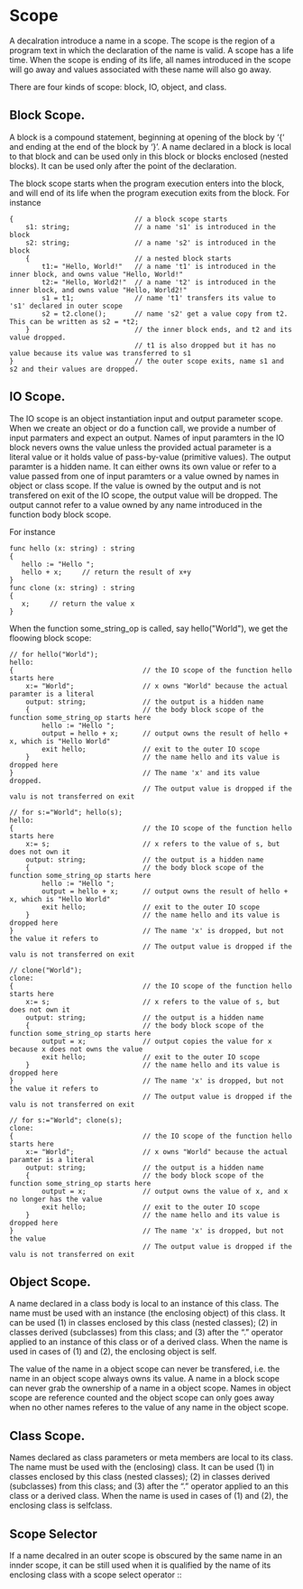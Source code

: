 # Scope

A decalration introduce a name in a scope. The scope is the region of a program text in which the declaration of the name is valid.
A scope has a life time. When the scope is ending of its life, all names introduced in the scope will go away and values associated
with these name will also go away.

There are four kinds of scope: block, IO, object, and class.

## Block Scope.
A block is a compound statement, beginning at opening of the block by ‘{‘ and ending at the end of the block by ‘}’. A name declared
in a block is local to that block and can be used only in this block or blocks enclosed (nested blocks). It can be used only after
the point of the declaration.

The block scope starts when the program execution enters into the block, and will end of its life when the program execution exits
from the block. For instance

```altscript
{                              // a block scope starts
    s1: string;                // a name 's1' is introduced in the block
    s2: string;                // a name 's2' is introduced in the block
    {                          // a nested block starts
        t1:= "Hello, World!"   // a name 't1' is introduced in the inner block, and owns value "Hello, World!"
        t2:= "Hello, World2!"  // a name 't2' is introduced in the inner block, and owns value "Hello, World2!"
        s1 = t1;               // name 't1' transfers its value to 's1' declared in outer scope
        s2 = t2.clone();       // name 's2' get a value copy from t2. This can be written as s2 = *t2;
    }                          // the inner block ends, and t2 and its value dropped.
                               // t1 is also dropped but it has no value because its value was transferred to s1          
}                              // the outer scope exits, name s1 and s2 and their values are dropped.
```
## IO Scope.
The IO scope is an object instantiation input and output parameter scope. When we create an object or do a function call,
we provide a number of input parmaters and expect an output. Names of input paramters in the IO block nevers owns the value
unless the provided actual parameter is a literal value or it holds value of pass-by-value (primitive values).
The output paramter is a hidden name. It can either owns its own value or refer to a value passed from one of input paramters
or a value owned by names in object or class scope. If the value is owned by the output and is not transfered on exit of the
IO scope, the output value will be dropped. The output cannot refer to a value owned by any name introduced in the function
body block scope.

For instance

```altscript
func hello (x: string) : string
{
   hello := "Hello ";
   hello + x;     // return the result of x+y
}
func clone (x: string) : string
{
   x;     // return the value x
}
```

When the function some_string_op is called, say hello("World"), we get the floowing block scope:

```altscript
// for hello("World");
hello:
{                                // the IO scope of the function hello starts here
    x:= "World";                 // x owns "World" because the actual paramter is a literal
    output: string;              // the output is a hidden name
    {                            // the body block scope of the function some_string_op starts here
        hello := "Hello ";
        output = hello + x;      // output owns the result of hello + x, which is "Hello World"
        exit hello;              // exit to the outer IO scope
    }                            // the name hello and its value is dropped here
}                                // The name 'x' and its value dropped.
                                 // The output value is dropped if the valu is not transferred on exit
                                 
// for s:="World"; hello(s);
hello:
{                                // the IO scope of the function hello starts here
    x:= s;                       // x refers to the value of s, but does not own it
    output: string;              // the output is a hidden name
    {                            // the body block scope of the function some_string_op starts here
        hello := "Hello ";
        output = hello + x;      // output owns the result of hello + x, which is "Hello World"
        exit hello;              // exit to the outer IO scope
    }                            // the name hello and its value is dropped here
}                                // The name 'x' is dropped, but not the value it refers to
                                 // The output value is dropped if the valu is not transferred on exit
                       
// clone("World");
clone:
{                                // the IO scope of the function hello starts here
    x:= s;                       // x refers to the value of s, but does not own it
    output: string;              // the output is a hidden name
    {                            // the body block scope of the function some_string_op starts here
        output = x;              // output copies the value for x because x does not owns the value
        exit hello;              // exit to the outer IO scope
    }                            // the name hello and its value is dropped here
}                                // The name 'x' is dropped, but not the value it refers to
                                 // The output value is dropped if the valu is not transferred on exit

// for s:="World"; clone(s);
clone:
{                                // the IO scope of the function hello starts here
    x:= "World";                 // x owns "World" because the actual paramter is a literal
    output: string;              // the output is a hidden name
    {                            // the body block scope of the function some_string_op starts here
        output = x;              // output owns the value of x, and x no longer has the value
        exit hello;              // exit to the outer IO scope
    }                            // the name hello and its value is dropped here
}                                // The name 'x' is dropped, but not the value
                                 // The output value is dropped if the valu is not transferred on exit

```

## Object Scope.
A name declared in a class body is local to an instance of this class. The name must be used with an instance (the enclosing object)
of this class. It can be used (1) in classes enclosed by this class (nested classes); (2) in classes derived (subclasses) from this class;
and (3) after the “.” operator applied to an instance of this class or of a derived class. When the name is used in cases of (1) and (2),
the enclosing object is self.

The value of the name in a object scope can never be transfered, i.e. the name in an object scope always owns its value. A name in a
block scope can never grab the ownership of a name in a object scope. Names in object scope are reference counted and the object scope
can only goes away when no other names referes to the value of any name in the object scope.

## Class Scope.
Names declared as class parameters or meta members are local to its class. The name must be used with the (enclosing) class.
It can be used (1) in classes enclosed by this class (nested classes); (2) in classes derived (subclasses) from this class; and (3)
after the “.” operator applied to an this class or a derived class. When the name is used in cases of (1) and (2), the enclosing class
is selfclass.

## Scope Selector
If a name decalred in an outer scope is obscured by the same name in an innder scope, it can be still used when it is qualified by the
name of its enclosing class with a scope select operator ::

## 

